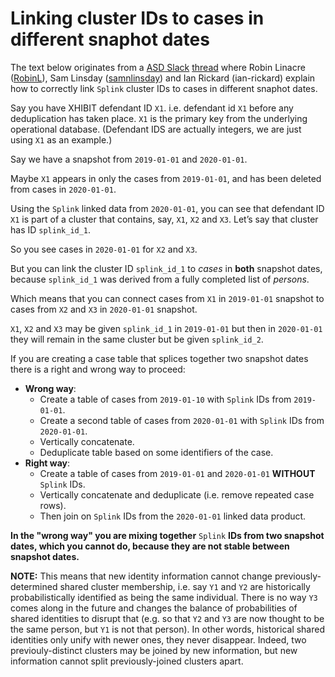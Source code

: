 <h1>Linking cluster IDs to cases in different snaphot dates</h1>

The text below originates from a [ASD Slack](asdslack.slack.com) [thread](https://asdslack.slack.com/archives/C01VDDG5V5W/p1643122229016000) where Robin Linacre 
([RobinL](https://github.com/RobinL)), Sam Linsday ([samnlinsday](https://github.com/samnlindsay)) and Ian Rickard (ian-rickard) explain how to correctly link 
`Splink` cluster IDs to cases in different snaphot dates.

Say you have XHIBIT defendant ID `X1`.  i.e. defendant id `X1` before any deduplication has taken place. `X1` is the primary key from the underlying operational 
database. (Defendant IDS are actually integers, we are just using `X1` as an example.)

Say we have a snapshot from `2019-01-01` and `2020-01-01`.

Maybe `X1` appears in only the cases from `2019-01-01`, and has been deleted from cases in `2020-01-01`.

Using the `Splink` linked data from `2020-01-01`, you can see that defendant ID `X1` is part of a cluster that contains, say, `X1`, `X2` and `X3`.  Let’s say 
that cluster has ID `splink_id_1`.

So you see cases in `2020-01-01` for `X2` and `X3`.

But you can link the cluster ID `splink_id_1` to _cases_ in **both** snapshot dates, because `splink_id_1` was derived from a fully completed list of *persons*. 

Which means that you can connect cases from `X1` in `2019-01-01` snapshot to cases from `X2` and `X3` in `2020-01-01` snapshot.

`X1`, `X2` and `X3` may be given `splink_id_1` in `2019-01-01` but then in `2020-01-01` they will remain in the same cluster but be given `splink_id_2`.

If you are creating a case table that splices together two snapshot dates there is a right and wrong way to proceed:

- **Wrong way**: 
  - Create a table of cases from `2019-01-10` with `Splink` IDs from `2019-01-01`. 
  - Create a second table of cases from `2020-01-01` with `Splink` IDs from `2020-01-01`. 
  - Vertically concatenate. 
  - Deduplicate table based on some identifiers of the case.
- **Right way**:  
  - Create a table of cases from `2019-01-01` and `2020-01-01` **WITHOUT** `Splink` IDs.
  - Vertically concatenate and deduplicate (i.e. remove repeated case rows).  
  - Then join on `Splink` IDs from the `2020-01-01` linked data product.

**In the "wrong way" you are mixing together** `Splink` **IDs from two snapshot dates, which you cannot do, because they are not stable between snapshot dates.**

**NOTE:** This means that new identity information  cannot change previously-determined shared cluster membership, i.e. say `Y1` and `Y2` are historically 
probabilistically identified as being the same individual. There is no way `Y3` comes along in the future and changes the balance of probabilities of shared 
identities to disrupt that (e.g. so that `Y2` and `Y3` are now thought to be the same person, but `Y1` is not that person). In other words, historical shared 
identities only unify with newer ones, they never disappear. Indeed, two previouly-distinct clusters may be joined by new information, but new information 
cannot split previously-joined clusters apart.
